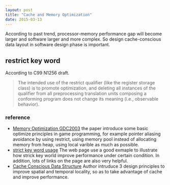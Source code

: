 ```yaml
---
layout: post
title: "Cache and Memory Optimization" 
date: 2015-03-13
---
```

According to past trend, processor-memory performance gap will become larger and software larger and more complex. So design 
cache-conscious data layout in software design phase is important.  

## restrict key word 
According to C99 N1256 draft.    

>The intended use of the restrict qualifier (like the register storage class) is to promote optimization, and deleting all instances of the qualifier from all preprocessing translation units composing a conforming program does not change its meaning (i.e., observable behavior).

### reference
- [Memory Optimization GDC2003](http://www.research.scea.com/research/pdfs/GDC2003_Memory_Optimization_18Mar03.pdf)
the paper introduce some basic optimize principles in game programming, for example pointer aliasing avoidance by using restrict,
using memory pool instead of allocating memory from heap, using local varible as much as possible.
- [strict key word usage](http://stackoverflow.com/questions/745870/realistic-usage-of-the-c99-restrict-keyword) The web page use a 
good exmaple to illustrate how strick key world improve performance under certain condition. In addition, lots of links on the page are
also very helpful.
- [Cache Conscious Data Structure](http://research.microsoft.com/en-us/um/people/trishulc/papers/Cache-conscious.pdf) Author intruduce
3 design principles to improve spatial and temporal locality, so as to take advantage of cache and improve performance.
